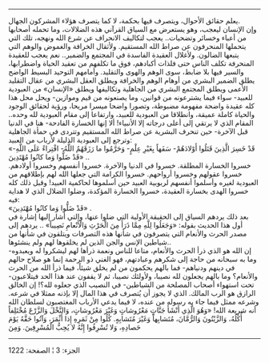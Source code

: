 ------------------------------------------------------------------------

يعلم حقائق الأحوال، ويتصرف فيها بحكمة، لا كما يتصرف هؤلاء المشركون
الجهال.  
وإن الإنسان ليعجب، وهو يستعرض مع السياق القرآني هذه الضلالات، وما تحمله
أصحابها من أعباء وخسائر وتضحيات.. يعجب لتكاليف الانحراف عن شرع الله
ونهجه، تلك التي يتحملها المنحرفون عن صراط الله المستقيم. ولأثقال الخرافة
والغموض والوهم التي يتبعها الضالون. ولأغلال العقيدة الفاسدة في المجتمع
والضمير.. نعم يعجب للعقيدة المنحرفة تكلف الناس حتى فلذات أكبادهم، فوق ما
تكلفهم من تعقيد الحياة واضطرابها، والسير فيها بلا ضابط، سوى الوهم والهوى
والتقليد. وأمامهم التوحيد البسيط الواضح يطلق الضمير البشري من أوهام
الوهم والخرافة ويطلق العقل البشري من عقال التقليد الأعمى ويطلق المجتمع
البشري من الجاهلية وتكاليفها ويطلق «الإنسان» من العبودية للعبيد- سواء
فيما يشترعونه من قوانين، وما يصنعونه من قيم وموازين- ويحل محل هذا كله
عقيدة واضحة مفهومة مضبوطة، وتصورا واضحا ميسرا مريحا، ورؤية لحقائق الوجود
والحياة كاملة عميقة، وانطلاقا من العبودية للعبيد، وارتفاعا إلى مقام
العبودية لله وحده.. المقام الذي لا يرتقي إلى أعلى درجاته إلا الأنبياء!
ألا إنها الخسارة الفادحة- هنا في الدنيا قبل الآخرة- حين تنحرف البشرية عن
صراط الله المستقيم وتتردى في حمأة الجاهلية وترجع إلى العبودية الذليلة
لأرباب من العبيد:  
«قَدْ خَسِرَ الَّذِينَ قَتَلُوا أَوْلادَهُمْ- سَفَهاً بِغَيْرِ عِلْمٍ- وَحَرَّمُوا ما رَزَقَهُمُ اللَّهُ- افْتِراءً
عَلَى اللَّهِ- قَدْ ضَلُّوا وَما كانُوا مُهْتَدِينَ» ..  
خسروا الخسارة المطلقة. خسروا في الدنيا والآخرة. خسروا أنفسهم وخسروا
أولادهم. خسروا عقولهم وخسروا أرواحهم. خسروا الكرامة التي جعلها الله لهم
بإطلاقهم من العبودية لغيره وأسلموا أنفسهم لربوبية العبيد حين أسلموها
لحاكمية العبيد! وقبل ذلك كله خسروا الهدى بخسارة العقيدة، خسروا الخسارة
المؤكدة، وضلوا الضلال الذي لا هداية فيه:  
«قَدْ ضَلُّوا وَما كانُوا مُهْتَدِينَ» .  
بعد ذلك يردهم السياق إلى الحقيقة الأولية التي ضلوا عنها، والتي أشار
إليها إشارة في أول هذا الحديث بقوله: «وَجَعَلُوا لِلَّهِ مِمَّا ذَرَأَ مِنَ الْحَرْثِ
وَالْأَنْعامِ نَصِيباً» .. يردهم إلى مصدر الحرث والأنعام التي يتصرفون في شأنها
هذه التصرفات ويتلقون في شأنها من شياطين الإنس والجن الذين لم يخلقوها لهم
ولم ينشئوها..  
إن الله هو الذي ذرأ الحرث والأنعام، متاعا للناس ونعمة ذرأها لهم ليشكروا
له ويعبدوه- وما به سبحانه من حاجة إلى شكرهم وعبادتهم، فهو الغني ذو
الرحمة إنما هو صلاح حالهم في دينهم ودنياهم- فما بالهم يحكمون من لم يخلق
شيئاً، فيما ذرأ الله من الحرث والأنعام؟ وما بالهم يجعلون لله نصيبا،
ولأولئك نصيبا، ثم لا يقفون عند هذا الحد فيتلاعبون- تحت استهواء أصحاب
المصلحة من الشياطين- في النصيب الذي جعلوه لله؟! إن الخالق الرازق هو الرب
المالك. الذي لا يجوز أن يُتصرف في هذا المال إلا بإذنه ممثلا في شرعه.
وشرعه ممثل فيما جاء به رسوله من عنده، لا فيما يدعي الأرباب المغتصبون
لسلطان الله أنه شريعة الله! «وَهُوَ الَّذِي أَنْشَأَ جَنَّاتٍ مَعْرُوشاتٍ وَغَيْرَ مَعْرُوشاتٍ،
وَالنَّخْلَ وَالزَّرْعَ مُخْتَلِفاً أُكُلُهُ، وَالزَّيْتُونَ وَالرُّمَّانَ، مُتَشابِهاً وَغَيْرَ مُتَشابِهٍ. كُلُوا
مِنْ ثَمَرِهِ إِذا أَثْمَرَ، وَآتُوا حَقَّهُ يَوْمَ حَصادِهِ، وَلا تُسْرِفُوا إِنَّهُ لا يُحِبُّ الْمُسْرِفِينَ.
وَمِنَ

------------------------------------------------------------------------

الجزء: 3 ¦ الصفحة: 1222
